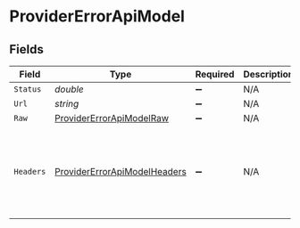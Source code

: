 # ProviderErrorApiModel


## Fields

| Field                                                                                                                                                 | Type                                                                                                                                                  | Required                                                                                                                                              | Description                                                                                                                                           | Example                                                                                                                                               |
| ----------------------------------------------------------------------------------------------------------------------------------------------------- | ----------------------------------------------------------------------------------------------------------------------------------------------------- | ----------------------------------------------------------------------------------------------------------------------------------------------------- | ----------------------------------------------------------------------------------------------------------------------------------------------------- | ----------------------------------------------------------------------------------------------------------------------------------------------------- |
| `Status`                                                                                                                                              | *double*                                                                                                                                              | :heavy_minus_sign:                                                                                                                                    | N/A                                                                                                                                                   | 400                                                                                                                                                   |
| `Url`                                                                                                                                                 | *string*                                                                                                                                              | :heavy_minus_sign:                                                                                                                                    | N/A                                                                                                                                                   | https://api.someprovider.com/v1/endpoint                                                                                                              |
| `Raw`                                                                                                                                                 | [ProviderErrorApiModelRaw](../../Models/Components/ProviderErrorApiModelRaw.md)                                                                       | :heavy_minus_sign:                                                                                                                                    | N/A                                                                                                                                                   |                                                                                                                                                       |
| `Headers`                                                                                                                                             | [ProviderErrorApiModelHeaders](../../Models/Components/ProviderErrorApiModelHeaders.md)                                                               | :heavy_minus_sign:                                                                                                                                    | N/A                                                                                                                                                   | {<br/>"date": "Tue, 02 Apr 2024 13:52:01 GMT",<br/>"content-type": "application/json; charset=utf-8",<br/>"transfer-encoding": "chunked",<br/>"connection": "close"<br/>} |